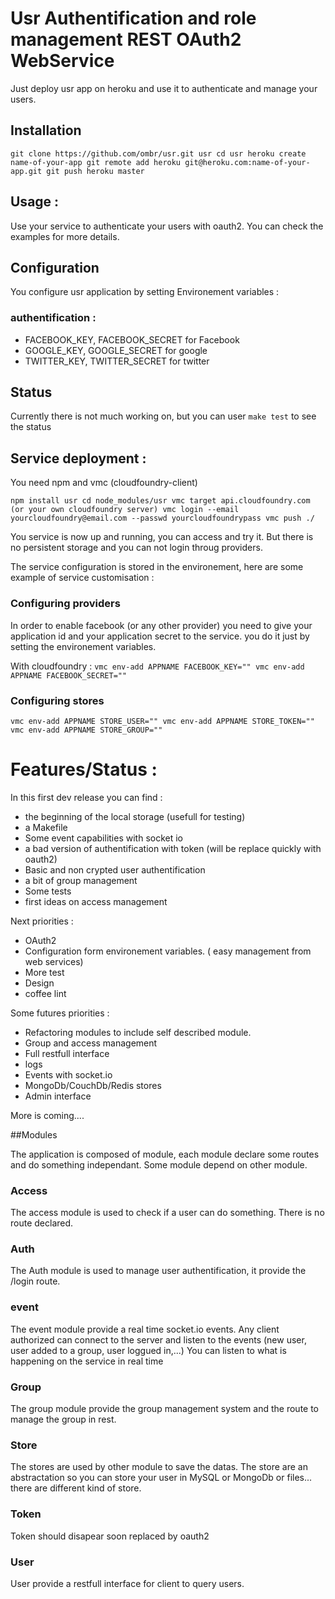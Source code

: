 # Usr Authentification and role management REST OAuth2 WebService

Just deploy usr app on heroku and use it to authenticate and manage your users.

## Installation

`
git clone https://github.com/ombr/usr.git usr
cd usr
heroku create name-of-your-app
git remote add heroku git@heroku.com:name-of-your-app.git
git push heroku master
`

## Usage :

Use your service to authenticate your users with oauth2.
You can check the examples for more details.

## Configuration

You configure usr application by setting Environement variables :

### authentification :

- FACEBOOK_KEY, FACEBOOK_SECRET for Facebook
- GOOGLE_KEY, GOOGLE_SECRET for google
- TWITTER_KEY, TWITTER_SECRET for twitter

## Status

Currently there is not much working on, but you can user
`make test` to see the status


## Service deployment :
You need npm and vmc (cloudfoundry-client)

`
npm install usr
cd node_modules/usr
vmc target api.cloudfoundry.com (or your own cloudfoundry server)
vmc login --email yourcloudfoundry@email.com --passwd yourcloudfoundrypass
vmc push ./
`

You service is now up and running, you can access and try it. 
But there is no persistent storage and you can not login throug providers.

The service configuration is stored in the environement, here are some example of service customisation :

### Configuring providers

In order to enable facebook (or any other provider) you need to give your application id and your application secret to the service. you do it just by setting the environement variables.

With cloudfoundry :
`
vmc env-add APPNAME FACEBOOK_KEY=""
vmc env-add APPNAME FACEBOOK_SECRET=""
`

### Configuring stores

`
vmc env-add APPNAME STORE_USER=""
vmc env-add APPNAME STORE_TOKEN=""
vmc env-add APPNAME STORE_GROUP=""
`
# Features/Status :

In this first dev release you can find :
- the beginning of the local storage (usefull for testing)
- a Makefile
- Some event capabilities with socket io
- a bad version of authentification with token (will be replace quickly with oauth2)
- Basic and non crypted user authentification
- a bit of group management
- Some tests
- first ideas on access management

Next priorities :
- OAuth2
- Configuration form environement variables. ( easy management from web services)
- More test
- Design
- coffee lint



Some futures priorities :

- Refactoring modules to include self described module.
- Group and access management
- Full restfull interface
- logs
- Events with socket.io
- MongoDb/CouchDb/Redis stores
- Admin interface

More is coming....



##Modules

The application is composed of module, each module declare some routes and do something independant.
Some module depend on other module.

### Access
The access module is used to check if a user can do something. There is no route declared.

### Auth
The Auth module is used to manage user authentification, it provide the /login route.

### event
The event module provide a real time socket.io events. Any client authorized can connect to the server and listen to the events (new user, user added to a group, user loggued in,...)
You can listen to what is happening on the service in real time

### Group
The group module provide the group management system and the route to manage the group in rest.

### Store
The stores are used by other module to save the datas. The store are an abstractation so you can store your user in MySQL or MongoDb or files... there are different kind of store.

### Token
Token should disapear soon replaced by oauth2

### User
User provide a restfull interface for client to query users.

